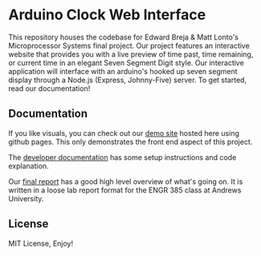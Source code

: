 # Arduino Clock Web Interface

This repository houses the codebase for Edward Breja & Matt Lonto's Microprocessor Systems final project. Our project features an interactive website that provides you with a live preview of time past, time remaining, or current time in an elegant Seven Segment Digit style. Our interactive application will interface with an arduino's hooked up seven segment display through a Node.js (Express, Johnny-Five) server. To get started, read our documentation!

Documentation 
---

If you like visuals, you can check out our [demo site](https://crypticsquirrel.github.io/SevSegDisplayClock/) hosted here using github pages. This only demonstrates the front end aspect of this project.

The [developer documentation](https://github.com/CrypticSquirrel/SevSegDisplayClock/blob/develop/documentation/DeveloperDocumentation.md) has some setup instructions and code explanation.

Our [final report](https://github.com/CrypticSquirrel/SevSegDisplayClock/blob/develop/documentation/Report.md) has a good high level overview of what's going on. It is written in a loose lab report format for the ENGR 385 class at Andrews University.

License
---

MIT License, Enjoy!
